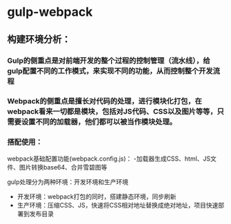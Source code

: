 # gulp-webpack

## 构建环境分析：

### Gulp的侧重点是对前端开发的整个过程的控制管理（流水线），给gulp配置不同的工作模式，来实现不同的功能，从而控制整个开发流程

### Webpack的侧重点是擅长对代码的处理，进行模块化打包，在webpack看来一切都是模块，包括对JS代码、CSS以及图片等等，只需要设置不同的加载器，他们都可以被当作模块处理。


### 搭配使用：
webpack基础配置功能(webpack.config.js)：
-加载器生成CSS、html、JS文件、图片转换base64、合并雪碧图等

gulp处理分为两种环境：开发环境和生产环境
- 开发环境：webpack打包的同时，搭建静态环境，同步刷新
- 生产环境：压缩CSS、JS，快速将CSS相对地址替换成绝对地址，项目快速部署到发布目录
